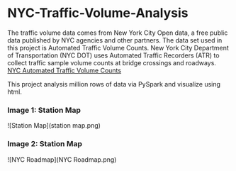 # NYC-Traffic-Volume-Analysis

The traffic volume data comes from New York City Open data, a free public data published by NYC agencies and other partners. The data set used in this project is Automated Traffic Volume Counts. New York City Department of Transportation (NYC DOT) uses Automated Traffic Recorders (ATR) to collect traffic sample volume counts at bridge crossings and roadways. 
[NYC Automated Traffic Volume Counts](https://data.cityofnewyork.us/Transportation/Automated-Traffic-Volume-Counts/7ym2-wayt/about_data)

This project analysis million rows of data via PySpark and visualize using html.

### Image 1: Station Map
![Station Map](station map.png)

### Image 2: Station Map
![NYC Roadmap](NYC Roadmap.png)
